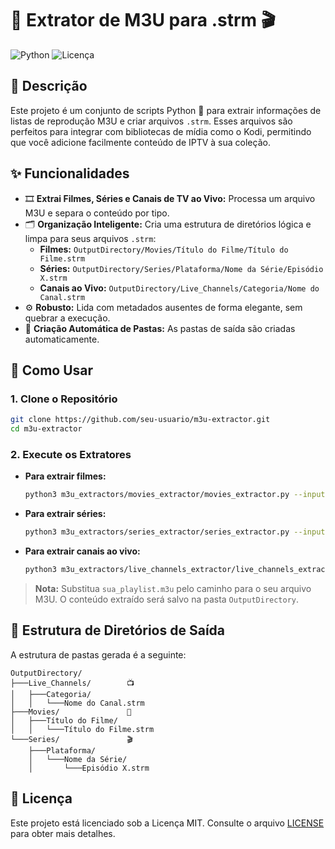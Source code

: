 # 🍿 Extrator de M3U para .strm 🎬

![Python](https://img.shields.io/badge/Python-3.7%2B-blue?style=for-the-badge&logo=python)
![Licença](https://img.shields.io/badge/Licen%C3%A7a-MIT-green?style=for-the-badge)

## 🌟 Descrição

Este projeto é um conjunto de scripts Python 🐍 para extrair informações de listas de reprodução M3U e criar arquivos `.strm`. Esses arquivos são perfeitos para integrar com bibliotecas de mídia como o Kodi, permitindo que você adicione facilmente conteúdo de IPTV à sua coleção.

<!-- Você pode adicionar um GIF aqui mostrando o script em ação -->
<!-- <p align="center">
  <img src="caminho/para/seu/gif_demonstrativo.gif" alt="Demonstração do Extrator de M3U">
</p> -->

## ✨ Funcionalidades

- 🎞️ **Extrai Filmes, Séries e Canais de TV ao Vivo:** Processa um arquivo M3U e separa o conteúdo por tipo.
- 🗂️ **Organização Inteligente:** Cria uma estrutura de diretórios lógica e limpa para seus arquivos `.strm`:
    - **Filmes:** `OutputDirectory/Movies/Título do Filme/Título do Filme.strm`
    - **Séries:** `OutputDirectory/Series/Plataforma/Nome da Série/Episódio X.strm`
    - **Canais ao Vivo:** `OutputDirectory/Live_Channels/Categoria/Nome do Canal.strm`
- ⚙️ **Robusto:** Lida com metadados ausentes de forma elegante, sem quebrar a execução.
- 📂 **Criação Automática de Pastas:** As pastas de saída são criadas automaticamente.

## 🚀 Como Usar

### 1. Clone o Repositório

```bash
git clone https://github.com/seu-usuario/m3u-extractor.git
cd m3u-extractor
```

### 2. Execute os Extratores

- **Para extrair filmes:**

  ```bash
  python3 m3u_extractors/movies_extractor/movies_extractor.py --input sua_playlist.m3u --output OutputDirectory
  ```

- **Para extrair séries:**

  ```bash
  python3 m3u_extractors/series_extractor/series_extractor.py --input sua_playlist.m3u --output OutputDirectory
  ```

- **Para extrair canais ao vivo:**

  ```bash
  python3 m3u_extractors/live_channels_extractor/live_channels_extractor.py --input sua_playlist.m3u --output OutputDirectory
  ```

> **Nota:** Substitua `sua_playlist.m3u` pelo caminho para o seu arquivo M3U. O conteúdo extraído será salvo na pasta `OutputDirectory`.

## 📁 Estrutura de Diretórios de Saída

A estrutura de pastas gerada é a seguinte:

```
OutputDirectory/
├───Live_Channels/        📺
│   ├───Categoria/
│   │   └───Nome do Canal.strm
├───Movies/               🍿
│   ├───Título do Filme/
│   │   └───Título do Filme.strm
└───Series/               🎬
    ├───Plataforma/
    │   └───Nome da Série/
    │       └───Episódio X.strm
```

## 📜 Licença

Este projeto está licenciado sob a Licença MIT. Consulte o arquivo [LICENSE](LICENSE) para obter mais detalhes.